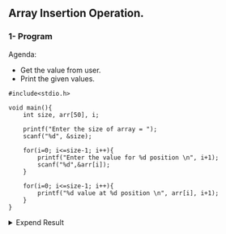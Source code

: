 ## Array Insertion Operation.

### 1- Program
Agenda:
- Get the value from user.
- Print the given values.


``` 
#include<stdio.h>

void main(){
    int size, arr[50], i;

    printf("Enter the size of array = ");
    scanf("%d", &size);

    for(i=0; i<=size-1; i++){
        printf("Enter the value for %d position \n", i+1);
        scanf("%d",&arr[i]);
    }

    for(i=0; i<=size-1; i++){
        printf("%d value at %d position \n", arr[i], i+1);
    }
}
```
<details>
<summary>Expend Result</summary>


Result:
  
```
Enter the size of array = 5
Enter the value for 1 position 
24
Enter the value for 2 position 
4
Enter the value for 3 position 
19
Enter the value for 4 position 
7
Enter the value for 5 position 
26
24 value at 1 position 
4 value at 2 position 
19 value at 3 position 
7 value at 4 position 
26 value at 5 position 
```
  
<details>




